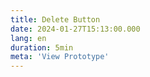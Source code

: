 ```yaml
---
title: Delete Button
date: 2024-01-27T15:13:00.000
lang: en
duration: 5min
meta: 'View Prototype'
---
```




<DeleteButtom />
